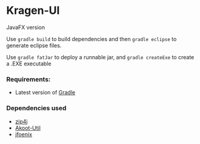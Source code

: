 # Kragen-UI
JavaFX version

Use `gradle build` to build dependencies and then `gradle eclipse` to generate eclipse files.

Use `gradle fatJar` to deploy a runnable jar, and `gradle createExe` to create a .EXE executable

### Requirements:
* Latest version of [Gradle](http://gradle.org)

### Dependencies used
* [zip4j](http://www.lingala.net/zip4j/)
* [Akoot-Util](http://github.com/Akoot/Akoot-Util)
* [jfoenix](http://jfoenix.com)
